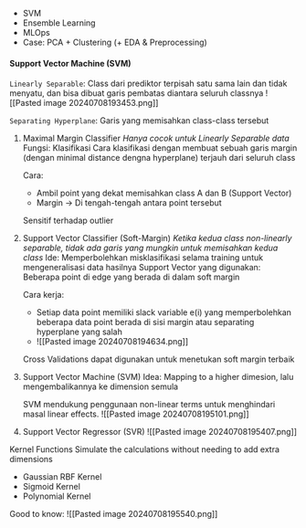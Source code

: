 - SVM
- Ensemble Learning
- MLOps
- Case: PCA + Clustering (+ EDA & Preprocessing)


#### Support Vector Machine (SVM)

`Linearly Separable`: Class dari prediktor terpisah satu sama lain dan tidak menyatu, dan bisa dibuat garis pembatas diantara seluruh classnya
![[Pasted image 20240708193453.png]]

`Separating Hyperplane`: Garis yang memisahkan class-class tersebut


1. Maximal Margin Classifier
	*Hanya cocok untuk Linearly Separable data*  
    Fungsi: Klasifikasi
    Cara klasifikasi dengan membuat sebuah garis margin (dengan minimal distance dengna hyperplane) terjauh dari seluruh class
    
    Cara: 
    - Ambil point yang dekat memisahkan class A dan B (Support Vector)
    - Margin -> Di tengah-tengah antara point tersebut
      
    Sensitif terhadap outlier
    
2. Support Vector Classifier (Soft-Margin)
	*Ketika kedua class non-linearly separable, tidak ada garis yang mungkin untuk memisahkan kedua class*
	Ide: Memperbolehkan misklasifikasi selama training untuk mengeneralisasi data hasilnya
	Support Vector yang digunakan: Beberapa point di edge yang berada di dalam soft margin
	
	Cara kerja: 
	- Setiap data point memiliki slack variable e(i) yang memperbolehkan beberapa data point berada di sisi margin atau separating hyperplane yang salah
	- ![[Pasted image 20240708194634.png]]
	
	Cross Validations dapat digunakan untuk menetukan soft margin terbaik
  
3. Support Vector Machine (SVM)
    Idea: Mapping to a higher dimesion, lalu mengembalikannya ke dimension semula
    
    SVM mendukung penggunaan non-linear terms untuk menghindari masal linear effects.
    ![[Pasted image 20240708195101.png]]

4. Support Vector Regressor (SVR)
   ![[Pasted image 20240708195407.png]]

Kernel Functions
Simulate the calculations without needing to add extra dimensions
- Gaussian RBF Kernel
- Sigmoid Kernel
- Polynomial Kernel

Good to know:
![[Pasted image 20240708195540.png]]

